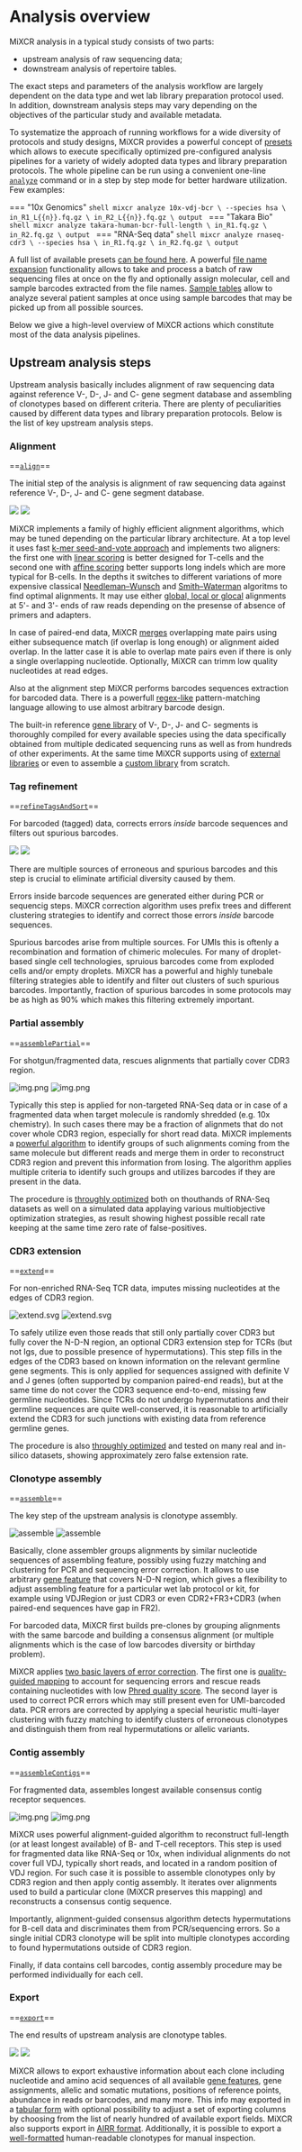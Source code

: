 # Analysis overview

MiXCR analysis in a typical study consists of two parts:

- upstream analysis of raw sequencing data;
- downstream analysis of repertoire tables.

The exact steps and parameters of the analysis workflow are largely dependent on the data type and wet lab library preparation protocol used. In addition, downstream analysis steps may vary depending on the objectives of the particular study and available metadata.

To systematize the approach of running workflows for a wide diversity of protocols and study designs, MiXCR provides a powerful concept of [presets](overview-presets.md) which allows to execute specifically optimized pre-configured analysis pipelines for a variety of widely adopted data types and library preparation protocols. The whole pipeline can be run using a convenient one-line [`analyze`](mixcr-analyze.md) command or in a step by step mode for better hardware utilization. Few examples:

=== "10x Genomics"
    ```shell
    mixcr analyze 10x-vdj-bcr \
          --species hsa \
          in_R1_L{{n}}.fq.gz \
          in_R2_L{{n}}.fq.gz \
          output
    ```
=== "Takara Bio"
    ```shell
    mixcr analyze takara-human-bcr-full-length \
          in_R1.fq.gz \
          in_R2.fq.gz \
          output
    ```
=== "RNA-Seq data"
    ```shell
    mixcr analyze rnaseq-cdr3 \
          --species hsa \
          in_R1.fq.gz \
          in_R2.fq.gz \
          output
    ```

A full list of available presets [can be found here](overview-built-in-presets.md). A powerful [file name expansion](ref-input-file-name-expansion.md) functionality allows to take and process a batch of raw sequencing files at once on the fly and optionally assign molecular, cell and sample barcodes extracted from the file names. [Sample tables](ref-samples-table.md) allow to analyze several patient samples at once using sample barcodes that may be picked up from all possible sources.

Below we give a high-level overview of MiXCR actions which constitute most of the data analysis pipelines.

## Upstream analysis steps

Upstream analysis basically includes alignment of raw sequencing data against reference V-, D-, J- and C- gene segment database and assembling of clonotypes based on different criteria. There are plenty of peculiarities caused by different data types and library preparation protocols. Below is the list of key upstream analysis steps.

### Alignment
==[`align`](mixcr-align.md)==

The initial step of the analysis is alignment of raw sequencing data against reference V-, D-, J- and C- gene segment database.
    
![](./pics/align-light.svg#only-light)
![](./pics/align-dark.svg#only-dark)

MiXCR implements a family of highly efficient alignment algorithms, which may be tuned depending on the particular library architecture. At a top level it uses fast [k-mer seed-and-vote approach](http://nar.oxfordjournals.org/content/41/10/e108) and implements two aligners: the first one with [linear scoring](mixcr-align.md#parameters-for-kaligner) is better designed for T-cells and the second one with [affine scoring](mixcr-align.md#parameters-for-kaligner2) better supports long indels which are more typical for B-cells. In the depths it switches to different variations of more expensive classical [Needleman–Wunsch](https://en.wikipedia.org/wiki/Needleman–Wunsch_algorithm) and [Smith–Waterman](https://en.wikipedia.org/wiki/Smith–Waterman_algorithm) algoritms to find optimal alignments. It may use either [global, local or glocal](https://en.wikipedia.org/wiki/Sequence_alignment#Global_and_local_alignments) alignments at 5'- and 3'- ends of raw reads depending on the presense of absence of primers and adapters. 
 
In case of paired-end data, MiXCR [merges](mixcr-align.md#merging-algorithm-parameters) overlapping mate pairs using either subsequence match (if overlap is long enough) or alignment aided overlap. In the latter case it is able to overlap mate pairs even if there is only a single overlapping nucleotide. Optionally, MiXCR can trimm low quality nucleotides at read edges.  

Also at the alignment step MiXCR performs barcodes sequences extraction for barcoded data. There is a powerfull [regex-like](ref-tag-pattern.md) pattern-matching language allowing to use almost arbitrary barcode design.  

The built-in reference [gene library](http://github.com/repseqio/library) of V-, D-, J- and C- segments is thoroughly compiled for every available species using the data specifically obtained from multiple dedicated sequencing runs as well as from hundreds of other experiments. At the same time MiXCR supports using of [external libraries](../guides/external-libraries.md) or even to assemble a [custom library](../guides/create-custom-library.md) from scratch.     

### Tag refinement
==[`refineTagsAndSort`](mixcr-refineTagsAndSort.md)==

For barcoded (tagged) data, corrects errors _inside_ barcode sequences and filters out spurious barcodes.

![](pics/refineAndSortTags-light.svg#only-light)
![](pics/refineAndSortTags-dark.svg#only-dark)

There are multiple sources of erroneous and spurious barcodes and this step is crucial to eliminate artificial diversity caused by them.

Errors inside barcode sequences are generated either during PCR or sequencig steps. MiXCR correction algorithm uses prefix trees and different clustering strategies to identify and correct those errors _inside_ barcode sequences.

Spurious barcodes arise from multiple sources. For UMIs this is oftenly a recombination and formation of chimeric molecules. For many of droplet-based single cell technologies, spruious barcodes come from exploded cells and/or empty droplets. MiXCR has a powerful and highly tunebale filtering strategies able to identify and filter out clusters of such spurious barcodes. Importantly, fraction of spurious barcodes in some protocols may be as high as 90% which makes this filtering extremely important.


### Partial assembly
==[`assemblePartial`](mixcr-assemblePartial.md)==

For shotgun/fragmented data, rescues alignments that partially cover CDR3 region.

![img.png](pics/assemblePartial-light.svg#only-light)
![img.png](pics/assemblePartial-dark.svg#only-dark)

Typically this step is applied for non-targeted RNA-Seq data or in case of a fragmented data when target molecule is randomly shredded (e.g. 10x chemistry). In such cases there may be a fraction of alignmets that do not cover whole CDR3 region, especially for short read data. MiXCR implements a [powerful algorithm](https://www.nature.com/articles/nbt.3979) to identify groups of such alignments coming from the same molecule but different reads and merge them in order to reconstruct CDR3 region and prevent this information from losing. The algorithm applies multiple criteria to identify such groups and utilizes barcodes if they are present in the data.
 
The procedure is [throughly optimized](https://www.nature.com/articles/nbt.3979) both on thouthands of RNA-Seq datasets as well on a simulated data applaying various multiobjective optimization strategies, as result showing highest possible recall rate keeping at the same time zero rate of false-positives.     



### CDR3 extension
==[`extend`](mixcr-extend.md)==

For non-enriched RNA-Seq TCR data, imputes missing nucleotides at the edges of CDR3 region.  

![extend.svg](pics/extend-light.svg#only-light)
![extend.svg](pics/extend-dark.svg#only-dark)

To safely utilize even those reads that still only partially cover CDR3 but fully cover the N-D-N region, an optional CDR3 extension step for TCRs (but not Igs, due to possible presence of hypermutations). This step fills in the edges of the CDR3 based on known information on the relevant germline gene segments. This is only applied for sequences assigned with definite V and J genes (often supported by companion paired-end reads), but at the same time do not cover the CDR3 sequence end-to-end, missing few germline nucleotides. Since TCRs do not undergo hypermutations and their germline sequences are quite well-conserved, it is reasonable to artificially extend the CDR3 for such junctions with existing data from reference germline genes. 

The procedure is also [throughly optimized](https://www.nature.com/articles/nbt.3979) and tested on many real and in-silico datasets,  showing approximately zero false extension rate.

### Clonotype assembly
==[`assemble`](mixcr-assemble.md)==

The key step of the upstream analysis is clonotype assembly.

![assemble](./pics/assemble-light.svg#only-light)
![assemble](./pics/assemble-dark.svg#only-dark)

Basically, clone assembler groups alignments by similar nucleotide sequences of assembling feature, possibly using fuzzy matching and clustering for PCR and sequencing error correction. It allows to use arbitrary [gene feature](./ref-gene-features.md) that covers N-D-N region, which gives a flexibility to adjust assembling feature for a particular wet lab protocol or kit, for example using VDJRegion or just CDR3 or even CDR2+FR3+CDR3 (when paired-end sequences have gap in FR2).

For barcoded data, MiXCR first builds pre-clones by grouping alignments with the same barcode and building a consensus alignment (or multiple alignments which is the case of low barcodes diversity or birthday problem).

MiXCR applies [two basic layers of error correction](https://www.nature.com/articles/nmeth.3364). The first one is [quality-guided mapping](https://pubmed.ncbi.nlm.nih.gov/22806588/) to account for sequencing errors and rescue reads containing nucleotides with low [Phred quality score](https://en.wikipedia.org/wiki/Phred_quality_score). The second layer is used to correct PCR errors which may still present even for UMI-barcoded data. PCR errors are corrected by applying a special heuristic multi-layer clustering with fuzzy matching to identify clusters of erroneous clonotypes and distinguish them from real hypermutations or allelic variants.

### Contig assembly
==[`assembleContigs`](mixcr-assembleContigs.md)==

For fragmented data, assembles longest available consensus contig receptor sequences.  

![img.png](pics/assembleContigs-light.svg#only-light)
![img.png](pics/assembleContigs-dark.svg#only-dark)

MiXCR uses powerful alignment-guided algorithm to reconstruct full-length (or at least longest available) of B- and T-cell receptors. This step is used for fragmented data like RNA-Seq or 10x, when individual alignments do not cover full VDJ, typically short reads, and located in a random position of VDJ region. For such case it is possible to assemble clonotypes only by CDR3 region and then apply contig assembly. It iterates over alignments used to build a particular clone (MiXCR preserves this mapping) and reconstructs a consensus contig sequence.

Importantly, alignment-guided consensus algorithm detects hypermutations for B-cell data and discriminates them from PCR/sequencing errors. So a single initial CDR3 clonotype will be split into multiple clonotypes according to found hypermutations outside of CDR3 region. 

Finally, if data contains cell barcodes, contig assembly procedure may be performed individually for each cell. 


### Export
==[`export`](mixcr-export.md)==

The end results of upstream analysis are clonotype tables.

![](pics/export-light.svg#only-light)
![](pics/export-dark.svg#only-dark)

MiXCR allows to export exhaustive information about each clone including nucleotide and amino acid sequences of all available [gene features](ref-gene-features.md), gene assignments, allelic and somatic mutations, positions of reference points, abundance in reads or barcodes, and many more. This info may exported in a [tabular form](mixcr-export.md) with optional possibility to adjust a set of exporting columns by choosing from the list of nearly hundred of available export fields. MiXCR also supports export in [AIRR format](mixcr-exportAirr.md). Additionally, it is possible to export a [well-formatted](mixcr-exportPretty.md) human-readable clonotypes for manual inspection. 

